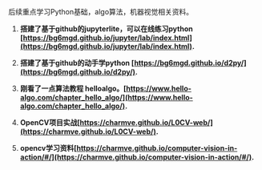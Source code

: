 后续重点学习Python基础，algo算法，机器视觉相关资料。

1. **搭建了基于github的jupyterlite，可以在线练习python [https://bg6mgd.github.io/jupyter/lab/index.html](https://bg6mgd.github.io/jupyter/lab/index.html).**

2. **搭建了基于github的动手学python [https://bg6mgd.github.io/d2py/](https://bg6mgd.github.io/d2py/).**
3. **刚看了一点算法教程 helloalgo。[https://www.hello-algo.com/chapter_hello_algo/](https://www.hello-algo.com/chapter_hello_algo/).**
4. **OpenCV项目实战[https://charmve.github.io/L0CV-web/](https://charmve.github.io/L0CV-web/).**
5. **opencv学习资料[https://charmve.github.io/computer-vision-in-action/#/](https://charmve.github.io/computer-vision-in-action/#/).**

